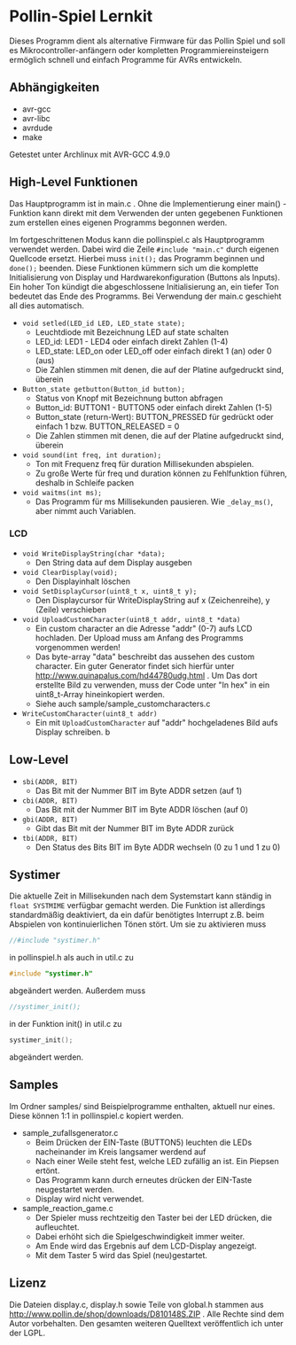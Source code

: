 # Pollin-Spiel Lernkit #

Dieses Programm dient als alternative Firmware für das Pollin Spiel und soll es Mikrocontroller-anfängern oder kompletten Programmiereinsteigern ermöglich schnell und einfach Programme für AVRs entwickeln.

## Abhängigkeiten ##
* avr-gcc
* avr-libc
* avrdude
* make

Getestet unter Archlinux mit AVR-GCC 4.9.0

## High-Level Funktionen ##
Das Hauptprogramm ist in main.c . Ohne die Implementierung einer main() - Funktion kann direkt mit dem Verwenden der unten gegebenen Funktionen zum erstellen eines eigenen Programms begonnen werden.

Im fortgeschrittenen Modus kann die pollinspiel.c als Hauptprogramm verwendet werden. Dabei wird die Zeile `#include "main.c"` durch eigenen Quellcode ersetzt. Hierbei muss `init();` das Programm beginnen und `done();` beenden. Diese Funktionen kümmern sich um die komplette Initialisierung von Display und Hardwarekonfiguration (Buttons als Inputs). Ein hoher Ton kündigt die abgeschlossene Initialisierung an, ein tiefer Ton bedeutet das Ende des Programms. Bei Verwendung der main.c geschieht all dies automatisch.

* `void setled(LED_id LED, LED_state state);`
	- Leuchtdiode mit Bezeichnung LED auf state schalten
	- LED_id: LED1 - LED4 oder einfach direkt Zahlen (1-4)
	- LED_state: LED_on oder LED_off oder einfach direkt 1 (an) oder 0 (aus)
	- Die Zahlen stimmen mit denen, die auf der Platine aufgedruckt sind, überein
* `Button_state getbutton(Button_id button);`
	- Status von Knopf mit Bezeichnung button abfragen
	- Button_id: BUTTON1 - BUTTON5 oder einfach direkt Zahlen (1-5)
	- Button_state (return-Wert): BUTTON_PRESSED für gedrückt oder einfach 1 bzw. BUTTON_RELEASED = 0
	- Die Zahlen stimmen mit denen, die auf der Platine aufgedruckt sind, überein
* `void sound(int freq, int duration);`
	- Ton mit Frequenz freq für duration Millisekunden abspielen.
	- Zu große Werte für freq und duration können zu Fehlfunktion führen, deshalb in Schleife packen
* `void waitms(int ms);`
	- Das Programm für ms Millisekunden pausieren. Wie `_delay_ms()`, aber nimmt auch Variablen.

### LCD ###
* `void WriteDisplayString(char *data);`
	- Den String data auf dem Display ausgeben
* `void ClearDisplay(void);`
	- Den Displayinhalt löschen
* `void SetDisplayCursor(uint8_t x, uint8_t y);`
	- Den Displaycursor für WriteDisplayString auf x (Zeichenreihe), y (Zeile) verschieben
* `void UploadCustomCharacter(uint8_t addr, uint8_t *data)`
	- Ein custom character an die Adresse "addr" (0-7) aufs LCD hochladen. Der Upload muss am Anfang des Programms vorgenommen werden!
	- Das byte-array "data" beschreibt das aussehen des custom character. Ein guter Generator findet sich hierfür unter http://www.quinapalus.com/hd44780udg.html . Um Das dort erstellte Bild zu verwenden, muss der Code unter "In hex" in ein uint8_t-Array hineinkopiert werden.
	- Siehe auch sample/sample_customcharacters.c
* `WriteCustomCharacter(uint8_t addr)`
	- Ein mit `UploadCustomCharacter` auf "addr" hochgeladenes Bild aufs Display schreiben.
b
## Low-Level ##
* `sbi(ADDR, BIT)`
	- Das Bit mit der Nummer BIT im Byte ADDR setzen  (auf 1)
* `cbi(ADDR, BIT)`
	- Das Bit mit der Nummer BIT im Byte ADDR löschen (auf 0)
* `gbi(ADDR, BIT)`
	- Gibt das Bit mit der Nummer BIT im Byte ADDR zurück
* `tbi(ADDR, BIT)`
	- Den Status des Bits BIT im Byte ADDR wechseln (0 zu 1 und 1 zu 0)

## Systimer ##
Die aktuelle Zeit in Millisekunden nach dem Systemstart kann ständig in `float SYSTMIME` verfügbar gemacht werden. Die Funktion ist allerdings standardmäßig deaktiviert, da ein dafür benötigtes Interrupt z.B. beim Abspielen von kontinuierlichen Tönen stört. Um sie zu aktivieren muss
```C
//#include "systimer.h"
```
in pollinspiel.h als auch in util.c zu
```C
#include "systimer.h"
```
abgeändert werden. Außerdem muss
```C
//systimer_init();
```
in der Funktion init() in util.c zu
```C
systimer_init();
```
abgeändert werden.

## Samples ##
Im Ordner samples/ sind Beispielprogramme enthalten, aktuell nur eines. Diese können 1:1 in pollinspiel.c kopiert werden.
* sample_zufallsgenerator.c
	- Beim Drücken der EIN-Taste (BUTTON5) leuchten die LEDs nacheinander im Kreis langsamer werdend auf
	- Nach einer Weile steht fest, welche LED zufällig an ist. Ein Piepsen ertönt.
	- Das Programm kann durch erneutes drücken der EIN-Taste neugestartet werden.
	- Display wird nicht verwendet.
* sample_reaction_game.c
	- Der Spieler muss rechtzeitig den Taster bei der LED drücken, die aufleuchtet.
	- Dabei erhöht sich die Spielgeschwindigkeit immer weiter.
	- Am Ende wird das Ergebnis auf dem LCD-Display angezeigt.
	- Mit dem Taster 5 wird das Spiel (neu)gestartet.

## Lizenz ##
Die Dateien display.c, display.h sowie Teile von global.h stammen aus http://www.pollin.de/shop/downloads/D810148S.ZIP . Alle Rechte sind dem Autor vorbehalten.
Den gesamten weiteren Quelltext veröffentlich ich unter der LGPL.
